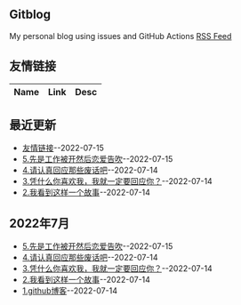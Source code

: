 ## Gitblog
My personal blog using issues and GitHub Actions
[RSS Feed](https://raw.githubusercontent.com/platojobs/blogs/master/feed.xml)
## 友情链接
| Name | Link | Desc | 
 | ---- | ---- | ---- |
## 最近更新
- [友情链接](https://github.com/platojobs/blogs/issues/6)--2022-07-15
- [5.先是工作被开然后恋爱告吹](https://github.com/platojobs/blogs/issues/5)--2022-07-15
- [4.请认真回应那些废话吧](https://github.com/platojobs/blogs/issues/4)--2022-07-14
- [3.凭什么你喜欢我，我就一定要回应你？](https://github.com/platojobs/blogs/issues/3)--2022-07-14
- [2.我看到这样一个故事](https://github.com/platojobs/blogs/issues/2)--2022-07-14
## 2022年7月
- [5.先是工作被开然后恋爱告吹](https://github.com/platojobs/blogs/issues/5)--2022-07-15
- [4.请认真回应那些废话吧](https://github.com/platojobs/blogs/issues/4)--2022-07-14
- [3.凭什么你喜欢我，我就一定要回应你？](https://github.com/platojobs/blogs/issues/3)--2022-07-14
- [2.我看到这样一个故事](https://github.com/platojobs/blogs/issues/2)--2022-07-14
- [1.github博客](https://github.com/platojobs/blogs/issues/1)--2022-07-14
